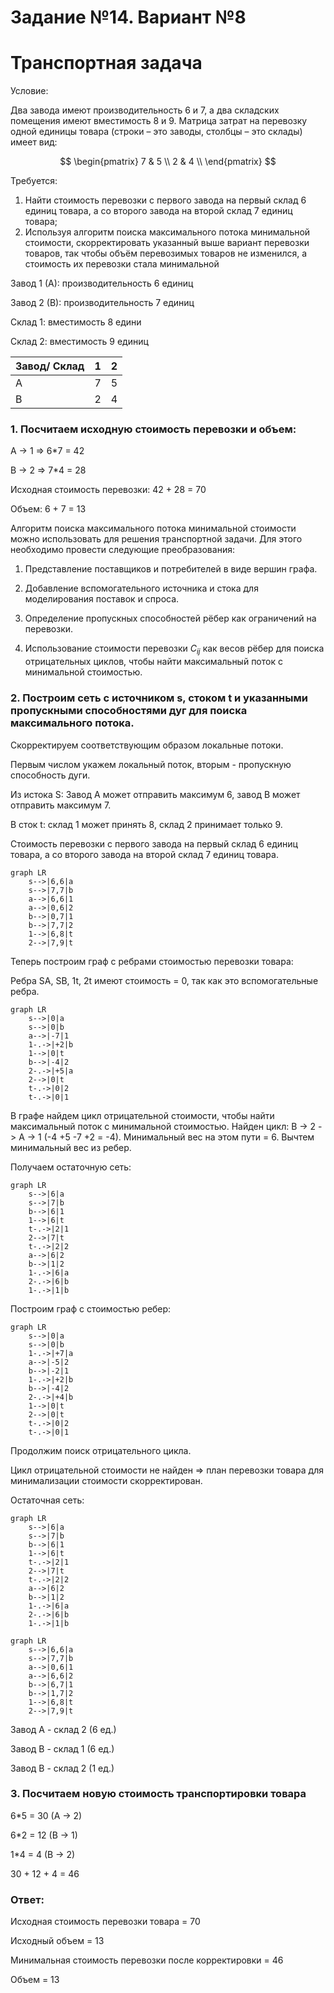 # Задание №14. Вариант №8
# Транспортная задача

Условие:

Два завода имеют производительность 6 и 7, а два складских помещения имеют вместимость 8 и 9. Матрица затрат на перевозку одной единицы товара (строки – это заводы, столбцы – это склады) имеет вид:

$$
 \begin{pmatrix}    
  7 & 5 \\ 
  2 & 4 \\ 
 \end{pmatrix}    
$$

Требуется:

1. Найти стоимость перевозки с первого завода на первый склад 6 единиц товара, а со второго завода на второй склад 7 единиц товара;
2. Используя алгоритм поиска максимального потока минимальной стоимости, скорректировать указанный выше вариант перевозки товаров, так чтобы объём перевозимых товаров не изменился, а стоимость их перевозки стала минимальной

Завод 1 (А): производительность 6 единиц

Завод 2 (В): производительность 7 единиц

Склад 1: вместимость 8 едини

Склад 2: вместимость 9 единиц

| Завод/ Склад     | 1  | 2  | 
|:-----------------|:--:|:--:|
| А                | 7  | 5  | 
| В                | 2  | 4  |

### 1. Посчитаем исходную стоимость перевозки и объем: 

A -> 1   => 6*7 = 42

B -> 2   => 7*4 = 28

Исходная стоимость перевозки: 42 + 28 = 70

Объем: 6 + 7 = 13

Алгоритм поиска максимального потока минимальной стоимости можно использовать для решения транспортной задачи. Для этого необходимо провести следующие преобразования:

1. Представление поставщиков и потребителей в виде вершин графа.

2. Добавление вспомогательного источника и стока для моделирования поставок и спроса.

3. Определение пропускных способностей рёбер как ограничений на перевозки.

4. Использование стоимости перевозки $C_{ij}$ как весов рёбер для поиска отрицательных циклов, чтобы найти максимальный поток с минимальной стоимостью.



### 2. Построим сеть с источником **s**, стоком **t** и указанными пропускными способностями дуг для поиска максимального потока.

Скорректируем соответствующим образом локальные потоки. 

Первым числом укажем локальный поток, вторым - пропускную способность дуги.

Из истока S: Завод A может отправить максимум 6, завод B может отправить максимум 7. 

В сток t: склад 1 может принять 8, склад 2 принимает только 9.

Стоимость перевозки с первого завода на первый склад 6 единиц товара, а со второго завода на второй склад 7 единиц товара.

```mermaid
graph LR
    s-->|6,6|a
    s-->|7,7|b
    a-->|6,6|1
    a-->|0,6|2
    b-->|0,7|1
    b-->|7,7|2
    1-->|6,8|t
    2-->|7,9|t
```

Теперь построим граф с ребрами стоимостью перевозки товара:

Ребра SA, SB, 1t, 2t имеют стоимость = 0, так как это вспомогательные ребра.

```mermaid
graph LR
    s-->|0|a
    s-->|0|b
    a-->|-7|1
    1-.->|+2|b
    1-->|0|t
    b-->|-4|2
    2-.->|+5|a
    2-->|0|t
    t-.->|0|2
    t-.->|0|1
```

В графе найдем цикл отрицательной стоимости, чтобы найти максимальный поток с минимальной стоимостью.
Найден цикл: B -> 2 -> A -> 1 (-4 +5 -7 +2 = -4). Минимальный вес на этом пути = 6.
Вычтем минимальный вес из ребер.

Получаем остаточную сеть:

```mermaid
graph LR
    s-->|6|a
    s-->|7|b
    b-->|6|1
    1-->|6|t
    t-.->|2|1
    2-->|7|t
    t-.->|2|2
    a-->|6|2
    b-->|1|2
    1-.->|6|a
    2-.->|6|b
    1-.->|1|b
```

Построим граф с стоимостью ребер:

```mermaid
graph LR
    s-->|0|a
    s-->|0|b
    1-.->|+7|a
    a-->|-5|2
    b-->|-2|1
    1-.->|+2|b
    b-->|-4|2
    2-.->|+4|b
    1-->|0|t
    2-->|0|t
    t-.->|0|2
    t-.->|0|1
```
Продолжим поиск отрицательного цикла.

Цикл отрицательной стоимости не найден => план перевозки товара для минимализации стоимости скорректирован.

Остаточная сеть:

```mermaid
graph LR
    s-->|6|a
    s-->|7|b
    b-->|6|1
    1-->|6|t
    t-.->|2|1
    2-->|7|t
    t-.->|2|2
    a-->|6|2
    b-->|1|2
    1-.->|6|a
    2-.->|6|b
    1-.->|1|b
```

```mermaid
graph LR
    s-->|6,6|a
    s-->|7,7|b
    a-->|0,6|1
    a-->|6,6|2
    b-->|6,7|1
    b-->|1,7|2
    1-->|6,8|t
    2-->|7,9|t
```

Завод А - склад 2 (6 ед.)

Завод В - склад 1 (6 ед.)

Завод В - склад 2 (1 ед.)

### 3. Посчитаем новую стоимость транспортировки товара

6*5 = 30 (А -> 2)

6*2 = 12 (B -> 1)

1*4 = 4 (B -> 2)

30 + 12 + 4 = 46

### Ответ:

Исходная стоимость перевозки товара = 70

Исходный объем = 13

Минимальная стоимость перевозки после корректировки = 46

Объем = 13
